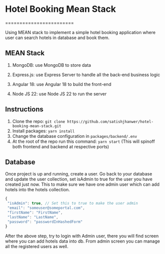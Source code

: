 # Hotel Booking Mean Stack

========================

Using MEAN stack to implement a simple hotel booking application where user can search hotels in database and book them.

## MEAN Stack

1. MongoDB: use MongoDB to store data

2. Express.js: use Express Server to handle all the back-end business logic

3. Angular 18: use Angular 18 to build the front-end

4. Node JS 22: use Node JS 22 to run the server

## Instructions

1. Clone the repo: `git clone https://github.com/satishjhanwer/hotel-booking-mean-stack.git`
2. Install packages: `yarn install`
3. Change the database configuration in `packages/backend/.env`
4. At the root of the repo run this command: `yarn start` (This will spinoff both frontend and backend at respective
   ports)

## Database

Once project is up and running, create a user. Go back to your database and update the user collection, set isAdmin to
true for the user you have created just now. This to make sure we have one admin user which can add hotels into the
hotels collection.

```javascript
{
 "isAdmin": true, // Set this to true to make the user admin
 "email": "someuser@someportal.com",
 "firstName": "FirstName",
 "lastName": "LastName",
 "password": "passwordInHashedForm"
}
```

After the above step, try to login with Admin user, there you will find screen where you can add hotels data into db.
From admin screen you can manage all the registered users as well.
